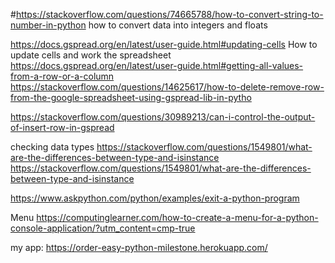  #https://stackoverflow.com/questions/74665788/how-to-convert-string-to-number-in-python
 how to convert data into integers and floats 

 https://docs.gspread.org/en/latest/user-guide.html#updating-cells
 How to update cells and work the spreadsheet
 https://docs.gspread.org/en/latest/user-guide.html#getting-all-values-from-a-row-or-a-column
 https://stackoverflow.com/questions/14625617/how-to-delete-remove-row-from-the-google-spreadsheet-using-gspread-lib-in-pytho

 https://stackoverflow.com/questions/30989213/can-i-control-the-output-of-insert-row-in-gspread

checking data types
 https://stackoverflow.com/questions/1549801/what-are-the-differences-between-type-and-isinstance
 https://stackoverflow.com/questions/1549801/what-are-the-differences-between-type-and-isinstance

 https://www.askpython.com/python/examples/exit-a-python-program

 Menu
 https://computinglearner.com/how-to-create-a-menu-for-a-python-console-application/?utm_content=cmp-true



 my app:
 https://order-easy-python-milestone.herokuapp.com/

